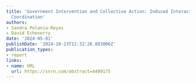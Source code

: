 ```yaml
---
title: 'Government Intervention and Collective Action: Induced Interaction Can Build
  Coordination'
authors:
- Sandra Polania-Reyes
- David Echeverry
date: '2024-05-01'
publishDate: '2024-10-23T12:32:28.883006Z'
publication_types:
- report
links:
- name: URL
  url: https://ssrn.com/abstract=4499175
---
```

